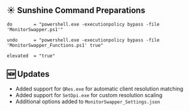 ## ☀️ Sunshine Command Preparations



`do        = "powershell.exe -executionpolicy bypass -file 'MonitorSwapper.ps1'"`

`undo      = "powershell.exe -executionpolicy bypass -file 'MonitorSwapper_Functions.ps1' true"`

`elevated  = "true"`



## 🆕 Updates

- Added support for `QRes.exe` for automatic client resolution matching
- Added support for `SetDpi.exe` for custom resolution scaling
- Additional options added to `MonitorSwapper_Settings.json`